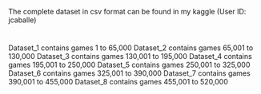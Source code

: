 The complete dataset in csv format can be found in my kaggle (User ID: jcaballe)
#
Dataset_1 contains games 1 to 65,000 
Dataset_2 contains games 65,001 to 130,000 
Dataset_3 contains games 130,001 to 195,000 
Dataset_4 contains games 195,001 to 250,000
Dataset_5 contains games 250,001 to 325,000 
Dataset_6 contains games 325,001 to 390,000 
Dataset_7 contains games 390,001 to 455,000 
Dataset_8 contains games 455,001 to 520,000

